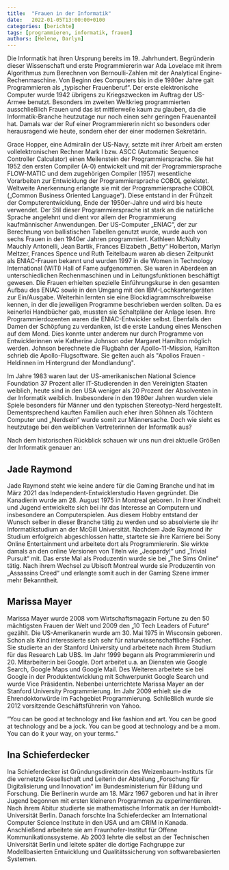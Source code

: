 ```yaml
---
title:  "Frauen in der Informatik"
date:   2022-01-05T13:00:00+0100
categories: [berichte]
tags: [programmieren, informatik, frauen]
authors: [Helene, Darlyn]
---
```


Die Informatik hat ihren Ursprung bereits im 19. Jahrhundert. Begründerin dieser Wissenschaft und erste Programmiererin 
war Ada Lovelace mit ihrem Algorithmus zum Berechnen von Bernoulli-Zahlen mit der Analytical Engine-Rechenmaschine.
Von Beginn des Computers bis in die 1980er Jahre galt Programmieren als „typischer Frauenberuf“. Der erste elektronische
Computer wurde 1942 übrigens zu Kriegszwecken im Auftrag der US-Armee benutzt.
Besonders im zweiten Weltkrieg programmierten ausschließlich Frauen und das ist mittlerweile kaum zu glauben, da die 
Informatik-Branche heutzutage nur noch einen sehr geringen Frauenanteil hat. Damals war der Ruf einer Programmiererin 
nicht so besonders oder herausragend wie heute, sondern eher der einer modernen Sekretärin.

Grace Hopper, eine Admiralin der US-Navy, setzte mit ihrer Arbeit am ersten vollelektronischen Rechner Mark I bzw. ASCC
(Automatic Sequence Controller Calculator) einen Meilenstein der Programmiersprache. Sie hat 1952 den ersten Compiler
(A-0) entwickelt und mit der Programmiersprache FLOW-MATIC und dem zugehörigen Compiler (1957) wesentliche Vorarbeiten 
zur Entwicklung der Programmiersprache COBOL geleistet. Weltweite Anerkennung erlangte sie mit der Programmiersprache 
COBOL („Common Business Oriented Language“). Diese entstand in der Frühzeit der Computerentwicklung, Ende der 
1950er-Jahre und wird bis heute verwendet. Der Stil dieser Programmiersprache ist stark an die natürliche Sprache 
angelehnt und dient vor allem der Programmierung kaufmännischer Anwendungen. Der US-Computer „ENIAC“, der zur Berechnung
von ballistischen Tabellen genutzt wurde, wurde auch von sechs Frauen in den 1940er Jahren programmiert. Kathleen 
McNulty Mauchly Antonelli, Jean Bartik, Frances Elizabeth „Betty“ Holberton, Marlyn Meltzer, Frances Spence und Ruth 
Teitelbaum waren ab diesen Zeitpunkt als ENIAC-Frauen bekannt und wurden 1997 in die Women in Technology International
(WITI) Hall of Fame aufgenommen. Sie waren in Aberdeen an unterschiedlichen Rechenmaschinen und in Leitungsfunktionen 
beschäftigt gewesen. Die Frauen erhielten spezielle Einführungskurse in den gesamten Aufbau des ENIAC sowie in den 
Umgang mit den IBM-Lochkartengeräten zur Ein/Ausgabe. Weiterhin lernten sie eine Blockdiagrammschreibweise kennen, in 
der die jeweiligen Programme beschrieben werden sollten. Da es keinerlei Handbücher gab, mussten sie Schaltpläne der 
Anlage lesen. Ihre Programmierdozenten waren die ENIAC-Entwickler selbst. Ebenfalls den Damen der Schöpfung zu verdanken, 
ist die erste Landung eines Menschen auf dem Mond. Dies konnte unter anderem nur durch Programme von Entwicklerinnen wie
Katherine Johnson oder Margaret Hamilton möglich werden. Johnson berechnete die Flugbahn der Apollo-11-Mission, Hamilton
schrieb die Apollo-Flugsoftware. Sie gelten auch als "Apollos Frauen - Heldinnen im Hintergrund der Mondlandung".

Im Jahre 1983 waren laut der US-amerikanischen National Science Foundation 37 Prozent aller IT-Studierenden in den
Vereinigten Staaten weiblich, heute sind in den USA weniger als 20 Prozent der Absolventen in der Informatik weiblich.
Insbesondere in den 1980er Jahren wurden viele Spiele besonders für Männer und den typischen Stereotyp-Nerd hergestellt.
Dementsprechend kauften Familien auch eher ihren Söhnen als Töchtern Computer und „Nerdsein“ wurde somit zur Männersache.
Doch wie sieht es heutzutage bei den weiblichen Vertreterinnen der Informatik aus?



Nach dem historischen Rückblick schauen wir uns nun drei aktuelle Größen der Informatik genauer an:

## Jade Raymond

Jade Raymond steht wie keine andere für die Gaming Branche und hat im März 2021 das Independent-Entwicklerstudio Haven 
gegründet.
Die Kanadierin wurde am 28. August 1975 in Montreal geboren. In ihrer Kindheit und Jugend entwickelte sich bei ihr das 
Interesse an Computern und insbesondere an Computerspielen. Aus diesem Hobby entstand der Wunsch selber in dieser 
Branche tätig zu werden und  so absolvierte sie ihr Informatikstudium an der McGill Universität. Nachdem Jade Raymond 
ihr Studium erfolgreich abgeschlossen hatte, startete sie ihre Karriere bei Sony Online Entertainment und arbeitete dort 
als Programmiererin. Sie wirkte damals an den online Versionen von Titeln wie „Jeopardy!“ und „Trivial Pursuit“ mit. Das 
erste Mal als Produzentin wurde sie bei „The Sims Online“ tätig. Nach ihrem Wechsel zu Ubisoft Montreal wurde sie 
Produzentin von „Assassins Creed“ und erlangte somit auch in der Gaming Szene immer mehr Bekanntheit.



## Marissa Mayer

Marissa Mayer wurde 2008 vom Wirtschaftsmagazin Fortune zu den 50 mächtigsten Frauen der Welt und 2009 den 
„10 Tech Leaders of Future“ gezählt.
Die US-Amerikanerin wurde am 30. Mai 1975 in Wisconsin geboren. Schon als Kind interessierte sich sehr für 
naturwissenschaftliche Fächer. Sie studierte an der Stanford University und arbeitete nach ihrem Studium für das Research 
Lab UBS. Im Jahr 1999 begann als Programmiererin und 20. Mitarbeiter:in bei Google. Dort arbeitet u.a. an Diensten wie 
Google Search, Google Maps und Google Mail. Des Weiteren arbeitete sie bei Google in der Produktentwicklung mit Schwerpunkt 
Google Search und wurde Vice Präsidentin. Nebenbei unterrichtete Marissa Mayer an der Stanford University Programmierung. 
Im Jahr 2009 erhielt sie die Ehrendoktorwürde im Fachgebiet Programmierung. Schließlich wurde sie 2012 vorsitzende 
Geschäftsführerin von Yahoo.

“You can be good at technology and like fashion and art. You can be good at technology and be a jock. You can be good at
technology and be a mom. You can do it your way, on your terms.“



## Ina Schieferdecker

Ina Schieferdecker ist Gründungsdirektorin des Weizenbaum-Instituts für die vernetzte Gesellschaft und Leiterin der 
Abteilung „Forschung für Digitalisierung und Innovation“ im Bundesministerium für Bildung und Forschung. Die 
Berlinerin wurde am 18. März 1967 geboren und hat in ihrer Jugend begonnen mit ersten kleineren Programmen zu experimentieren. 
Nach ihrem Abitur studierte sie mathematische Informatik an der Humboldt-Universität Berlin. Danach forschte Ina Schieferdecker
am International Computer Science Institute in den USA und am CRIM in Kanada. Anschließend arbeitete sie am Fraunhofer-Institut 
für Offene Kommunikationssysteme. Ab 2003 lehrte die selbst an der Technischen Universität Berlin und leitete später die 
dortige Fachgruppe zur Modellbasierten Entwicklung und Qualitätssicherung von softwarebasierten Systemen.